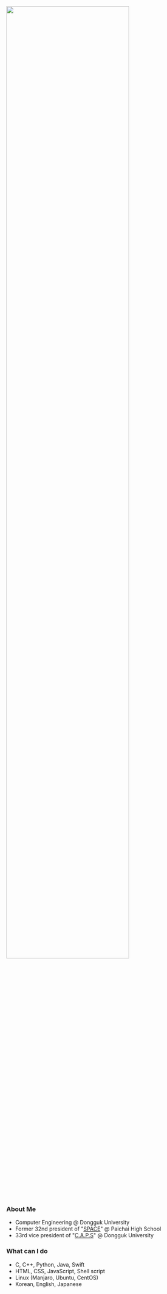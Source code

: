 <img src="https://user-images.githubusercontent.com/13748138/94645810-c04fdf80-0327-11eb-8ac8-bb5225c5b217.jpg" width="80%">

### About Me 
- Computer Engineering @ Dongguk University
- Former 32nd president of "[SPACE](https://paichai.space)" @ Paichai High School
- 33rd vice president of "[C.A.P.S](https://caps.dongguk.edu)" @ Dongguk University

### What can I do
- C, C++, Python, Java, Swift
- HTML, CSS, JavaScript, Shell script
- Linux (Manjaro, Ubuntu, CentOS)
- Korean, English, Japanese

